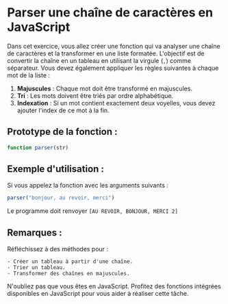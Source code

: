 # Parser une chaîne de caractères en JavaScript

Dans cet exercice, vous allez créer une fonction qui va analyser une chaîne de caractères et la transformer en une liste formatée. L'objectif est de convertir la chaîne en un tableau en utilisant la virgule (`,`) comme séparateur. Vous devez également appliquer les règles suivantes à chaque mot de la liste :

1. **Majuscules** : Chaque mot doit être transformé en majuscules.
2. **Tri** : Les mots doivent être triés par ordre alphabétique.
3. **Indexation** : Si un mot contient exactement deux voyelles, vous devez ajouter l'index de ce mot à la fin.

## Prototype de la fonction :

```javascript
function parser(str)
```

## Exemple d'utilisation :

Si vous appelez la fonction avec les arguments suivants :

```javascript
parser("bonjour, au revoir, merci")
```
Le programme doit renvoyer `[AU REVOIR, BONJOUR, MERCI 2]`

## Remarques :

Réfléchissez à des méthodes pour :

    - Créer un tableau à partir d'une chaîne.
    - Trier un tableau.
    - Transformer des chaînes en majuscules.

N'oubliez pas que vous êtes en JavaScript. Profitez des fonctions intégrées disponibles en JavaScript pour vous aider à réaliser cette tâche.
